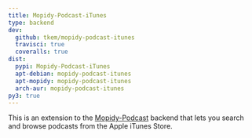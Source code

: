 ```yaml
---
title: Mopidy-Podcast-iTunes
type: backend
dev:
  github: tkem/mopidy-podcast-itunes
  travisci: true
  coveralls: true
dist:
  pypi: Mopidy-Podcast-iTunes
  apt-debian: mopidy-podcast-itunes
  apt-mopidy: mopidy-podcast-itunes
  arch-aur: mopidy-podcast-itunes
py3: true
---
```


This is an extension to the [Mopidy-Podcast](/ext/podcast/) backend that lets
you search and browse podcasts from the Apple iTunes Store.
